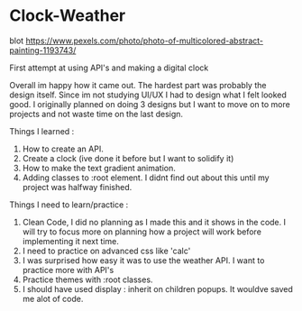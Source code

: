 # Clock-Weather

blot https://www.pexels.com/photo/photo-of-multicolored-abstract-painting-1193743/

First attempt at using API's and making a digital clock

Overall im happy how it came out. The hardest part was probably the design itself. Since im not studying UI/UX I had to design what I felt looked good. I originally planned on doing 3 designs but I want to move on to more projects and not waste time on the last design.

Things I learned :

1. How to create an API.
2. Create a clock (ive done it before but I want to solidify it)
3. How to make the text gradient animation.
4. Adding classes to :root element. I didnt find out about this until my project was halfway finished.

Things I need to learn/practice :

1. Clean Code, I did no planning as I made this and it shows in the code. I will try to focus more on planning how a project will work before implementing it next time.
2. I need to practice on advanced css like 'calc'
3. I was surprised how easy it was to use the weather API. I want to practice more with API's
4. Practice themes with :root classes.
5. I should have used display : inherit on children popups. It wouldve saved me alot of code.
